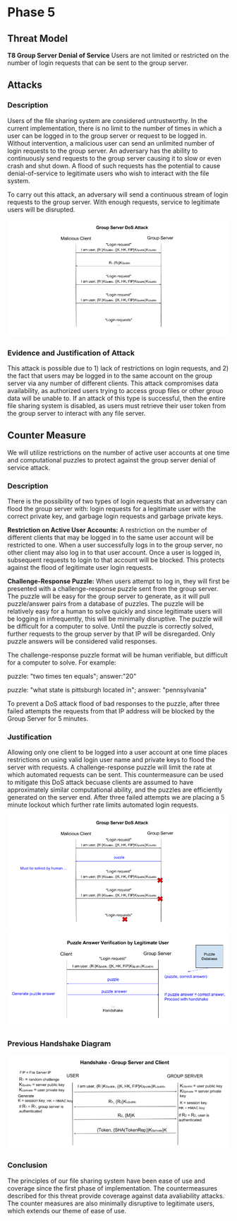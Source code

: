 # Phase 5

## Threat Model
**T8 Group Server Denial of Service** Users are not limited or restricted on the number of login requests that can be sent to the group server.

## Attacks
### Description
Users of the file sharing system are considered untrustworthy. In the current implementation, there is no limit to the number of times in which a user can be logged in to the group server or request to be logged in. Without intervention, a malicious user can send an unlimited number of login requests to the group server. An adversary has the ability to continuously send requests to the group server causing it to slow or even crash and shut down. A flood of such requests has the potential to cause denial-of-service to legitimate users who wish to interact with the file system.

To carry out this attack, an adversary will send a continuous stream of login requests to the group server. With enough requests, service to legitimate users will be disrupted.

![alt text](T8Attack.png)

### Evidence and Justification of Attack
This attack is possible due to 1) lack of restrictions on login requests, and 2) the fact that users may be logged in to the same account on the group server via any number of different clients. This attack compromises data availability, as authorized users trying to access group files or other grouo data will be unable to. If an attack of this type is successful, then the entire file sharing system is disabled, as users must retrieve their user token from the group server to interact with any file server.

## Counter Measure
We will utilize restrictions on the number of active user accounts at one time and computational puzzles to protect against the group server denial of service attack.

### Description
There is the possibility of two types of login requests that an adversary can flood the group server with: login requests for a legitimate user with the correct private key, and garbage login requests and garbage private keys.

**Restriction on Active User Accounts:**
A restriction on the number of different clients that may be logged in to the same user account will be restricted to one. When a user successfully logs in to the group server, no other client may also log in to that user account. Once a user is logged in, subsequent requests to login to that account will be blocked. This protects against the flood of legitimate user login requests.

**Challenge-Response Puzzle:**
When users attempt to log in, they will first be presented with a challenge-response puzzle sent from the group server. The puzzle will be easy for the group server to generate, as it will pull puzzle/answer pairs from a database of puzzles. The puzzle will be relatively easy for a human to solve quickly and since legitimate users will be logging in infrequently, this will be minimally disruptive. The puzzle will be difficult for a computer to solve. Until the puzzle is correctly solved, further requests to the group server by that IP will be disregarded. Only puzzle answers will be considered valid responses.

The challenge-response puzzle format will be human verifiable, but difficult for a computer to solve. For example:

puzzle: "two times ten equals"; answer:"20"

puzzle: "what state is pittsburgh located in"; answer: "pennsylvania"

To prevent a DoS attack flood of bad responses to the puzzle, after three failed attempts the requests from that IP address will be blocked by the Group Server for 5 minutes.

### Justification
Allowing only one client to be logged into a user account at one time places restrictions on using valid login user name and private keys to flood the server with requests. A challenge-response puzzle will limit the rate at which automated requests can be sent. This countermeasure can be used to mitigate this DoS attack becuase clients are assumed to have approximately similar computational ability, and the puzzles are efficiently generated on the server end. After three failed attempts we are placing a 5 minute lockout which further rate limits automated login requests.

![alt text](T8RateLimiting.png)
![alt text](T8PuzzleDiagramLegit.png)
### Previous Handshake Diagram
![alt text](T5Handshakeup.png)

### Conclusion
The principles of our file sharing system have been ease of use and coverage since the first phase of implementation. The countermeasures described for this threat provide coverage against data avaliability attacks. The counter measures are also minimally disruptive to legitimate users, which extends our theme of ease of use. 
